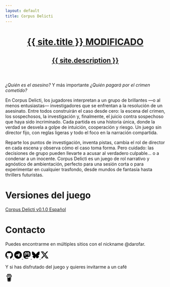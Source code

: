 ```yaml
---
layout: default
title: Corpus Delicti
---
```


<header>
    <a href="{{ '/' | relative_url }}" class="header-link">
    <span class="ribbon-outer">
        <span class="ribbon-inner">
        <h1>{{ site.title }} MODIFICADO</h1>
        <h2>{{ site.description }}</h2>
        </span>
        <span class="left-tail"></span>
        <span class="right-tail"></span>
    </span>
    </a>
</header>

*¿Quién es el asesino?* Y más importante *¿Quién pagará por el crimen cometido?* 

En Corpus Delicti, los jugadores interpretan a un grupo de brillantes —o al menos entusiastas— investigadores que se enfrentan a la resolución de un asesinato. Entre todos construirán el caso desde cero: la escena del crimen, los sospechosos, la investigación y, finalmente, el juicio contra sospechoso que haya sido incriminado. Cada partida es una historia única, donde la verdad se desvela a golpe de intuición, cooperación y riesgo. Un juego sin director fijo, con reglas ligeras y todo el foco en la narración compartida.

Reparte los puntos de investigación, inventa pistas, cambia el rol de director en cada escena y observa cómo el caso toma forma. Pero cuidado: las decisiones de grupo pueden llevarte a acusar al verdadero culpable… o a condenar a un inocente. Corpus Delicti es un juego de rol narrativo y agnóstico de ambientación, perfecto para una sesión corta o para experimentar en cualquier trasfondo, desde mundos de fantasía hasta thrillers futuristas. 

# Versiones del juego
[Corpus Delicti v0.1.0 Español](/corpus_delicti_es.md)

# Contacto
Puedes encontrarme en múltiples sitios con el nickname @darofar. 
<p>
  <a href="https://github.com/darofar">
    <img src="./assets/github.svg" alt="GitHub" width="24" />
  </a>
  <a href="https://t.me/darofar">
    <img src="./assets/telegram.svg" alt="Telegram" width="24" />
  </a>
  <a href="https://mastorol.es/@darofar">
    <img src="./assets/mastodon.svg" alt="Mastodon" width="24" />
  </a>
  <a href="https://bsky.app/profile/darofar.bsky.social">
    <img src="./assets/bluesky.svg" alt="BlueSky" width="24" />
  </a>
  <a href="https://x.com/darofar">
    <img src="./assets/x.svg" alt="Twitter/X" width="24" />
  </a>
</p>

Y si has disfrutado del juego y quieres invitarme a un café
<p>
  <a href="https://paypal.me/darofar/">
    <img src="./assets/buymeacoffee.svg" alt="BuyMeACoffee" width="24" />
  </a>
</p>
